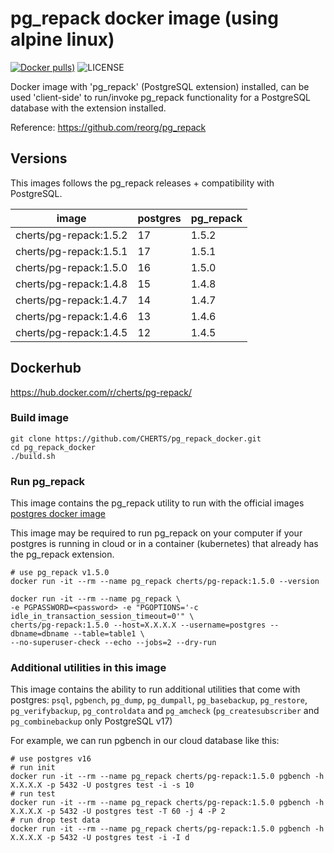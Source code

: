 # pg_repack docker image (using alpine linux)

[![Docker pulls)](https://img.shields.io/docker/pulls/cherts/pg-repack.svg)](https://hub.docker.com/r/cherts/pg-repack)
![LICENSE](https://img.shields.io/github/license/cherts/pg_repack_docker)

Docker image with 'pg_repack' (PostgreSQL extension) installed, can  be used 'client-side' to run/invoke pg_repack functionality for a PostgreSQL database with the extension installed.

Reference: https://github.com/reorg/pg_repack

## Versions

This images follows the pg_repack releases + compatibility with PostgreSQL.

| image | postgres | pg_repack |
|-------|----------|-----------|
| cherts/pg-repack:1.5.2 | 17       | 1.5.2     |
| cherts/pg-repack:1.5.1 | 17       | 1.5.1     |
| cherts/pg-repack:1.5.0 | 16       | 1.5.0     |
| cherts/pg-repack:1.4.8 | 15       | 1.4.8     |
| cherts/pg-repack:1.4.7 | 14       | 1.4.7     |
| cherts/pg-repack:1.4.6 | 13       | 1.4.6     |
| cherts/pg-repack:1.4.5 | 12       | 1.4.5     |

## Dockerhub

https://hub.docker.com/r/cherts/pg-repack/


### Build image

```
git clone https://github.com/CHERTS/pg_repack_docker.git
cd pg_repack_docker
./build.sh
```
    
### Run pg_repack

This image contains the pg_repack utility to run with the official images [postgres docker image](https://hub.docker.com/_/postgres/)
    
This image may be required to run pg_repack on your computer if your postgres is running in cloud or in a container (kubernetes) that already has the pg_repack extension.

```
# use pg_repack v1.5.0
docker run -it --rm --name pg_repack cherts/pg-repack:1.5.0 --version

docker run -it --rm --name pg_repack \
-e PGPASSWORD=<password> -e "PGOPTIONS='-c idle_in_transaction_session_timeout=0'" \
cherts/pg-repack:1.5.0 --host=X.X.X.X --username=postgres --dbname=dbname --table=table1 \
--no-superuser-check --echo --jobs=2 --dry-run
```

### Additional utilities in this image

This image contains the ability to run additional utilities that come with postgres: `psql`, `pgbench`, `pg_dump`, `pg_dumpall`, `pg_basebackup`, `pg_restore`, `pg_verifybackup`, `pg_controldata` and `pg_amcheck` (`pg_createsubscriber` and `pg_combinebackup` only PostgreSQL v17)

For example, we can run pgbench in our cloud database like this:
```
# use postgres v16
# run init
docker run -it --rm --name pg_repack cherts/pg-repack:1.5.0 pgbench -h X.X.X.X -p 5432 -U postgres test -i -s 10
# run test
docker run -it --rm --name pg_repack cherts/pg-repack:1.5.0 pgbench -h X.X.X.X -p 5432 -U postgres test -T 60 -j 4 -P 2
# run drop test data
docker run -it --rm --name pg_repack cherts/pg-repack:1.5.0 pgbench -h X.X.X.X -p 5432 -U postgres test -i -I d
```
